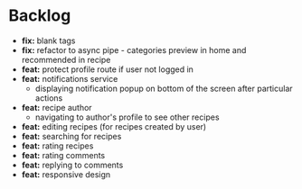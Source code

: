 # Backlog

- **fix:** blank tags
- **fix:** refactor to async pipe - categories preview in home and recommended in recipe
- **feat:** protect profile route if user not logged in
- **feat:** notifications service
  - displaying notification popup on bottom of the screen after particular actions
- **feat:** recipe author
  - navigating to author's profile to see other recipes
- **feat:** editing recipes (for recipes created by user)
- **feat:** searching for recipes
- **feat:** rating recipes
- **feat:** rating comments
- **feat:** replying to comments
- **feat:** responsive design